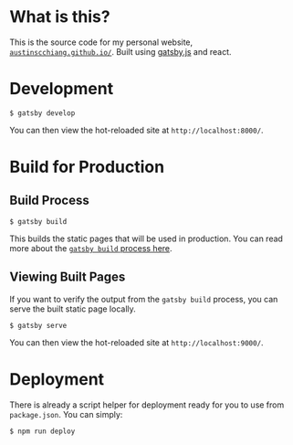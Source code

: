 # What is this?

This is the source code for my personal website, [`austinscchiang.github.io/`](https://austinscchiang.github.io/). Built using [gatsby.js](https://www.gatsbyjs.com/) and react.

# Development

```
$ gatsby develop
```

You can then view the hot-reloaded site at `http://localhost:8000/`.

# Build for Production

## Build Process

```
$ gatsby build
```

This builds the static pages that will be used in production. You can read more about the [`gatsby build` process here](https://www.gatsbyjs.com/docs/conceptual/overview-of-the-gatsby-build-process/).

## Viewing Built Pages

If you want to verify the output from the `gatsby build` process, you can serve the built static page locally.

```
$ gatsby serve
```

You can then view the hot-reloaded site at `http://localhost:9000/`.

# Deployment

There is already a script helper for deployment ready for you to use from `package.json`. You can simply:

```
$ npm run deploy
```
